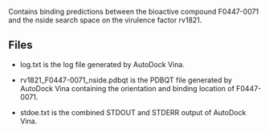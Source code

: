 Contains binding predictions between the bioactive compound F0447-0071 and the nside search space on the virulence factor rv1821.

## Files

- log.txt is the log file generated by AutoDock Vina.

- rv1821_F0447-0071_nside.pdbqt is the PDBQT file generated by AutoDock Vina containing the orientation and binding location of F0447-0071.

- stdoe.txt is the combined STDOUT and STDERR output of AutoDock Vina.

